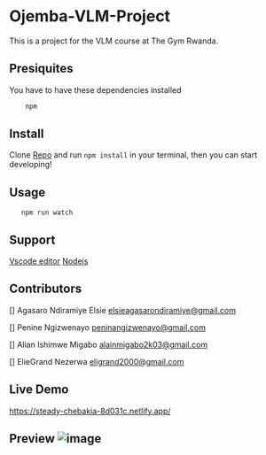 # Ojemba-VLM-Project
This is a project for the VLM course at The Gym Rwanda.

## Presiquites
You have to have these dependencies installed 
``` Node.js 12.13 or higher
    npm 
```

## Install
Clone [Repo](https://github.com/Nezerwa/Ojemba-VLM-Project) and run `npm install` in your terminal, then you can start developing!

## Usage
```npm run build
   npm run watch
```

## Support 

[Vscode editor](https://code.visualstudio.com/)
[Nodejs](https://nodejs.org/en)


## Contributors
[] Agasaro Ndiramiye Elsie elsieagasarondiramiye@gmail.com

[] Penine Ngizwenayo peninangizwenayo@gmail.com

[] Alian Ishimwe Migabo alainmigabo2k03@gmail.com

[] ElieGrand Nezerwa eligrand2000@gmail.com

## Live Demo
https://steady-chebakia-8d031c.netlify.app/

## Preview ![image](https://github.com/Nezerwa/Ojemba-VLM-Project/assets/78850411/801cf5ac-73a6-48a9-b12b-8550280bcdf1)



